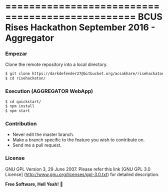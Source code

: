 ================================================
BCUS Rises Hackathon September 2016 - Aggregator
================================================

### Empezar

Clone the remote repository into a local directory.

```sh
$ git clone https://darkdefender27@bitbucket.org/acsakhare/risehackaton.git risehackaton
$ cd risehackaton/
```


### Execution (AGGREGATOR WebApp)

```sh
$ cd quickstart/
$ npm install
$ npm start
```


### Contribution

* Never edit the master branch.
* Make a branch specific to the feature you wish to contribute on.
* Send me a pull request.


### License

GNU GPL Version 3, 29 June 2007.
Please refer this link [GNU GPL 3.0 License] (http://www.gnu.org/licenses/gpl-3.0.txt) for detailed description.



**Free Software, Hell Yeah!** :facepunch:
